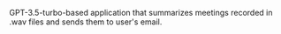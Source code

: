 GPT-3.5-turbo-based application that summarizes meetings recorded in .wav files and sends them to user's email. 
